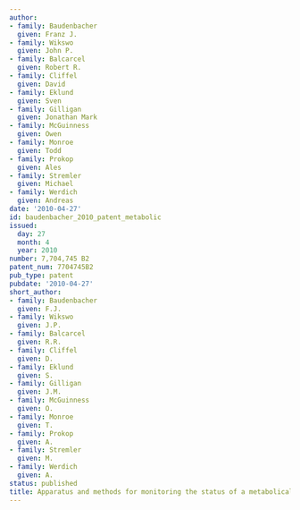 ```yaml
---
author:
- family: Baudenbacher
  given: Franz J.
- family: Wikswo
  given: John P.
- family: Balcarcel
  given: Robert R.
- family: Cliffel
  given: David
- family: Eklund
  given: Sven
- family: Gilligan
  given: Jonathan Mark
- family: McGuinness
  given: Owen
- family: Monroe
  given: Todd
- family: Prokop
  given: Ales
- family: Stremler
  given: Michael
- family: Werdich
  given: Andreas
date: '2010-04-27'
id: baudenbacher_2010_patent_metabolic
issued:
  day: 27
  month: 4
  year: 2010
number: 7,704,745 B2
patent_num: 7704745B2
pub_type: patent
pubdate: '2010-04-27'
short_author:
- family: Baudenbacher
  given: F.J.
- family: Wikswo
  given: J.P.
- family: Balcarcel
  given: R.R.
- family: Cliffel
  given: D.
- family: Eklund
  given: S.
- family: Gilligan
  given: J.M.
- family: McGuinness
  given: O.
- family: Monroe
  given: T.
- family: Prokop
  given: A.
- family: Stremler
  given: M.
- family: Werdich
  given: A.
status: published
title: Apparatus and methods for monitoring the status of a metabolically active cell
---
```

